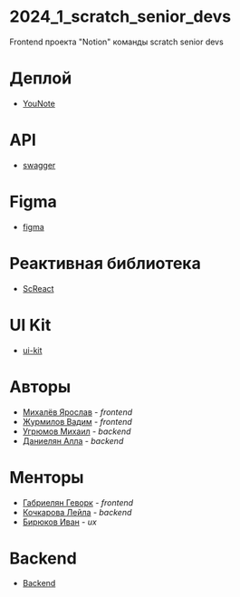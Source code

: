 # 2024_1_scratch_senior_devs

Frontend проекта "Notion" команды scratch senior devs

# Деплой
* [YouNote](https://you-note.ru)

# API
* [swagger](https://you-note.ru/api/swagger/index.html)

# Figma
* [figma](https://www.figma.com/design/34KaYrmEwdC9vuisY3BoID/YouNote?node-id=0%3A1&t=mdkq7otCB1sFFwJ2-1)

# Реактивная библиотека
* [ScReact](https://www.npmjs.com/package/@veglem/screact)

# UI Kit
* [ui-kit](https://www.npmjs.com/package/@veglem/ui-kit)

# Авторы
* [Михалёв Ярослав](https://github.com/YarikMix) - _frontend_
* [Журмилов Вадим](https://github.com/veglem) - _frontend_
* [Угрюмов Михаил](https://github.com/1mizhgun1) - _backend_
* [Даниелян Алла](https://github.com/Alladan04) - _backend_

# Менторы
* [Габриелян Геворк](https://github.com/Gev0rg) - _frontend_
* [Кочкарова Лейла](https://github.com/k-t-l-h) - _backend_
* [Бирюков Иван]() - _ux_

# Backend
* [Backend](https://github.com/go-park-mail-ru/2024_1_scratch_senior_devs)
